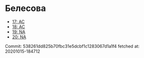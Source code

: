 # Белесова
- [17: AC](17.md)
- [18: AC](18.md)
- [19: NA](19.md)
- [20: NA](20.md)

Commit: 538261dd825b70fbc31e5dcbf1c1283067d1a1f4
 fetched at: 20201015-184712
